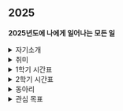 ## 2025

**2025년도에 나에게 일어나는 모든 일**
<details>
  <summary>자기소개</summary>
   # 이름 : 김영광<br>
  # 학교 : 국민대학교<br>
  # 학과 : 소프트웨어학부<br>
  # 학번 : 20243033 (2학년)<br>
  - 백준 계정 : https://solved.ac/profile/rladudrhkd9563
</details>

<details>
<summary>취미</summary>
    - 야구 관람 (KIA) <br>
    - 음악 듣기 (듣는 건 시간에 따라 다름) <br>
    - 맛집 탐방 (계정 : @barc_7235) <br>
    - 수학 문제 풀기 (수능특강) <br>
  
</details>

  <details>
  <summary>1학기 시간표</summary>
  <img src="1학기_시간표.jpg" alt="시간표" width="500" /> <br>

    수업 목록
  - 자료구조 (Data Structure) <br>
  - C++ 프로그래밍 (C++ Programming) <br>
  - 데이터베이스 (DataBase) <br>
  - 수치해석 (Numerical Analysis) <br>
  - 머신러닝기초 (Machine Learning Basic) <br> 
  - 자기주도스포츠 (핵심교양 : 창의) <br>
  
</details>

<details>
  <summary>2학기 시간표</summary>
  <img src="2학기_시간표.jpg" alt="시간표" width="500" /> <br>

    수업 목록
  - 객체지향프로그래밍 <br>
  - 클라우드컴퓨팅 <br>
  - 컴퓨터구조 <br>
  - 딥러닝기초 <br>
  - 공연예술읽기(연극) (핵심교양 : 인문 II) <br>
  - 글로벌기업가정신과창업 (핵심교양 : 글로벌) <br> 
  - 기업가정신 (자유교양) <br>
  
</details>

<details>
  <summary>동아리 </summary>
  # CCC (Campus Crusade for Christ) <br>
  - *예배 환영부* <br>
  
    활동(activity)  
  - 순모임 <br>
  - 채플 <br>
<br>
  #KPSC (Kookmin Problem Solving Club) <br>
  - *KPSC 운영부 차장* <br>
  
    활동(activity) 
  - gold challenge <br>
  - 체스 AI 강화학습 특강 (KPSC&AIM) <br>
  - 국민대학교X중앙대학교 연합 프로그래밍 대회 (예정) <br>

  <br>
  #D-α (해킹 동아리) <br>
  
    활동(activity) 
  - Dreamhack 문제 풀기 <br>
  
</details>
<details>
  <summary>관심 목표</summary> <br>
  
  1. 자격증 <br>
  - 디지털포렌식 2급 자격증 <br>
  - 운전면허 1종 <br>
  - 네트워크 관리사 2급 <br>
  - SQLD 자격증 <br>
  - 정보처리기능사 <br>
  
  2. 가고 싶은 직종 <br>
  - 현대 Security Engineering <br>
  - 모의해킹 & 해커 <br>

  3. 미래에 하고 싶은 일 <br>
  - CEO 회장 <br>
  - 코딩 봉사 (코딩이 아니더라도 다양한 분야) <br>
  - 버킷리스트 달성하기!! <br>
  - 화목한 가정 이루기 <br>
